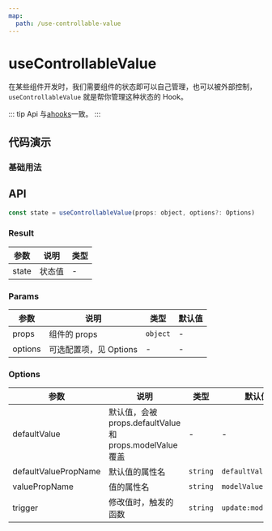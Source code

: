 ```yaml
---
map:
  path: /use-controllable-value
---
```


# useControllableValue

在某些组件开发时，我们需要组件的状态即可以自己管理，也可以被外部控制，`useControllableValue` 就是帮你管理这种状态的 Hook。

::: tip
Api 与[ahooks](https://ahooks.js.org/zh-CN/hooks/state/use-controllable-value)一致。
:::

## 代码演示

### 基础用法

<demo src="./demo/demo1.vue"
  language="vue"
  title="非受控组件"
  desc="如果 props 中没有 value，则组件内部自理 state">
</demo>

## API

```javascript
const state = useControllableValue(props: object, options?: Options)
```

### Result

| 参数  | 说明   | 类型 |
| ----- | ------ | ---- |
| state | 状态值 | -    |

### Params

| 参数    | 说明                   | 类型     | 默认值 |
| ------- | ---------------------- | -------- | ------ |
| props   | 组件的 props           | `object` | -      |
| options | 可选配置项，见 Options | -        | -      |

### Options

| 参数                 | 说明                                                     | 类型     | 默认值              |
| -------------------- | -------------------------------------------------------- | -------- | ------------------- |
| defaultValue         | 默认值，会被 props.defaultValue 和 props.modelValue 覆盖 | -        | -                   |
| defaultValuePropName | 默认值的属性名                                           | `string` | `defaultValue`      |
| valuePropName        | 值的属性名                                               | `string` | `modelValue`        |
| trigger              | 修改值时，触发的函数                                     | `string` | `update:modelValue` |
